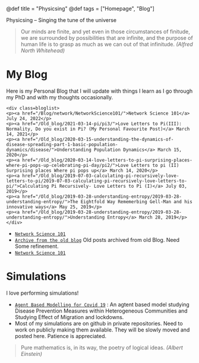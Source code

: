 @def title = "Physicsing"
@def tags = ["Homepage", "Blog"]

Physicsing – Singing the tune of the universe

> Our minds are finite, and yet even in those circumstances of finitude, we are surrounded by possibilities that are infinite, and the purpose of human life is to grasp as much as we can out of that infinitude. _(Alfred North Whitehead)_

# My Blog

Here is my Personal Blog that I will update with things I learn as I go through my PhD and with my thoughts occasionally.

~~~
<div class=bloglist>
<p><a href="/Blog/network/NetworkScience101/">Network Science 101</a> July 24, 2022</p>
<p><a href="/Old_blog/2021-03-14-pi/pi3/">Love Letters to Pi(III): Normality, Do you exist in Pi? (My Personal Favourite Post)</a> March 14, 2021</p>
<p><a href="/Old_blog/2020-03-15-understanding-the-dynamics-of-disease-spreading-part-1-basic-population-dynamics/disease/">Understanding Population Dynamics</a> March 15, 2020</p>
<p><a href="/Old_blog/2020-03-14-love-letters-to-pi-surprising-places-where-pi-pops-up-celebrating-pi-day/pi2/">Love Letters to pi (II) Surprising places Where pi pops up</a> March 14, 2020</p>
<p><a href="/Old_blog/2019-07-03-calculating-pi-recursively-love-letters-to-pi/2019-07-03-calculating-pi-recursively-love-letters-to-pi/">Calculating Pi Recursively- Love Letters to Pi (I)</a> July 03, 2019</p>
<p><a href="/Old_blog/2019-03-28-understanding-entropy/2019-03-28-understanding-entropy/">The Eightfold Way Rememerbing Gell-Man and his innovative ways</a> May 25, 2019</p>
<p><a href="/Old_blog/2019-03-28-understanding-entropy/2019-03-28-understanding-entropy/">Understanding Entropy</a> March 28, 2019</p>
</div>
~~~

* [`Network Science 101`](/Blog/network/NetworkScience101/)
* [`Archive from the old blog`](/Old_blog/old_archive/) Old posts archived from old Blog. Need Some refinement.
* [`Network Science 101`](/Blog/network/planarity/)

# Simulations

I love performing simulations!


* [`Agent Based Modelling for Covid 19`](/ABM/) : An agtent based model studying Disease Prevention Measures within Heterogeneous Communities and Studying Effect of Migration and lockdowns. 
* Most of my simulations are on github in private repositories. Need to work on publicly making them available. They will be slowly moved and posted here. Patience is appreciated.

> Pure mathematics is, in its way, the poetry of logical ideas. _(Albert Einstein)_
